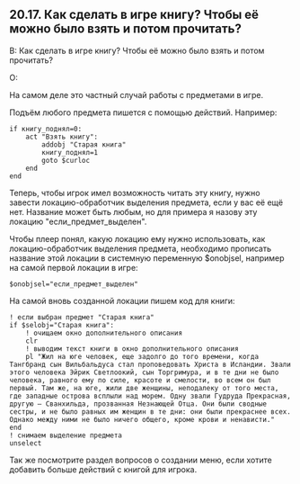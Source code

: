 ## 20.17. Как сделать в игре книгу? Чтобы её можно было взять и потом прочитать?
<!-- [:faq_20_17] -->
В: Как сделать в игре книгу? Чтобы её можно было взять и потом прочитать?

О:

На самом деле это частный случай работы с предметами в игре.

Подъём любого предмета пишется с помощью действий. Например:
```qsp
if книгу_поднял=0:
	act "Взять книгу":
		addobj "Старая книга"
		книгу_поднял=1
		goto $curloc
	end
end
```
Теперь, чтобы игрок имел возможность читать эту книгу, нужно завести локацию-обработчик выделения предмета, если у вас её ещё нет. Название может быть любым, но для примера я назову эту локацию "если_предмет_выделен".

Чтобы плеер понял, какую локацию ему нужно использовать, как локацию-обработчик выделения предмета, необходимо прописать название этой локации в системную переменную $onobjsel, например на самой первой локации в игре:
```qsp
$onobjsel="если_предмет_выделен"
```
На самой вновь созданной локации пишем код для книги:
```qsp
! если выбран предмет "Старая книга"
if $selobj="Старая книга":
	! очищаем окно дополнительного описания
	clr
	! выводим текст книги в окно дополнительного описания
	pl "Жил на юге человек, еще задолго до того времени, когда Тангбранд сын Вильбальдуса стал проповедовать Христа в Исландии. Звали этого человека Эйрик Светлоокий, сын Торгримура, и в те дни не было человека, равного ему по силе, красоте и смелости, во всем он был первый. Там же, на юге, жили две женщины, неподалеку от того места, где западные острова всплыли над морем. Одну звали Гудруда Прекрасная, другую — Сванхильда, прозванная Незнающей Отца. Они были сводные сестры, и не было равных им женщин в те дни: они были прекраснее всех. Однако между ними не было ничего общего, кроме крови и ненависти."
end
! снимаем выделение предмета
unselect
```
Так же посмотрите раздел вопросов о создании меню, если хотите добавить больше действий с книгой для игрока.

